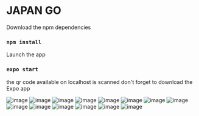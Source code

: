 # JAPAN GO

Download the npm dependencies
### `npm install`
Launch the app
### `expo start`
the qr code available on localhost is scanned
don't forget to download the Expo app

![image](https://user-images.githubusercontent.com/85076219/206913929-ccce93e7-1ac0-486e-aad5-53f04129cb36.png)
![image](https://user-images.githubusercontent.com/85076219/206913944-52d051b0-53f2-4e9d-954c-29ea7f9b56a4.png)
![image](https://user-images.githubusercontent.com/85076219/206913950-a7b9bdc9-c192-4fbc-8a49-b8842a6b5664.png)
![image](https://user-images.githubusercontent.com/85076219/206913955-964490e8-c003-42dd-a3dc-a63ab3ee4684.png)
![image](https://user-images.githubusercontent.com/85076219/206913959-c0e4bc74-178d-4b2b-b89e-1b5a863225e7.png)
![image](https://user-images.githubusercontent.com/85076219/206913963-83012dcc-aea7-4f3f-b390-4d854b40a2c5.png)
![image](https://user-images.githubusercontent.com/85076219/206913969-d4450cc8-053a-4862-9869-1bc33d1d01d8.png)
![image](https://user-images.githubusercontent.com/85076219/206913975-e382d68b-ed6b-4af3-afeb-ad78b2a62abd.png)
![image](https://user-images.githubusercontent.com/85076219/206913979-0b270647-7e22-4eb2-a72e-55c854d287bf.png)
![image](https://user-images.githubusercontent.com/85076219/206913986-1079d088-4433-472b-b3e5-a247822654c6.png)
![image](https://user-images.githubusercontent.com/85076219/206913988-0b118099-1fad-494c-8170-cfdf32d34e6b.png)
![image](https://user-images.githubusercontent.com/85076219/206913993-9ca50ec8-9fe8-42f4-88d7-27c4f5b9d464.png)
![image](https://user-images.githubusercontent.com/85076219/206913998-e3428763-3db6-4dec-8032-ad33d4ca0570.png)
![image](https://user-images.githubusercontent.com/85076219/206914022-6354aeb5-be53-4e9e-8361-ca1f1f496031.png)
